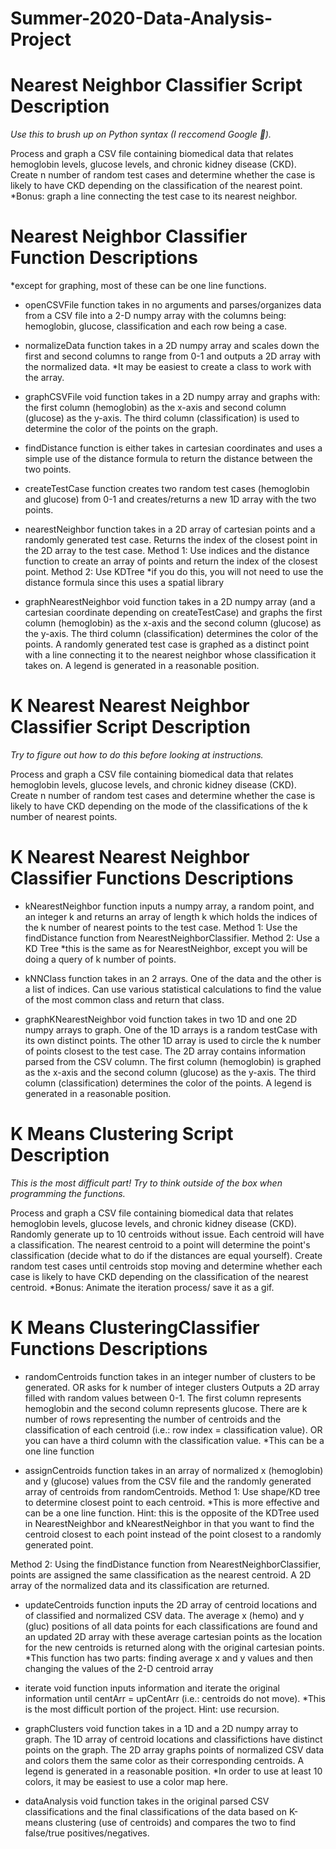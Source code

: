 # Summer-2020-Data-Analysis-Project

# Nearest Neighbor Classifier Script Description

*Use this to brush up on Python syntax (I reccomend Google 🤪).*

Process and graph a CSV file containing biomedical data that relates hemoglobin levels, glucose levels, and chronic kidney disease (CKD).
Create n number of random test cases and determine whether the case is likely to have CKD depending on the classification of the nearest point.
*Bonus: graph a line connecting the test case to its nearest neighbor.

# Nearest Neighbor Classifier Function Descriptions
*except for graphing, most of these can be one line functions.

- openCSVFile function takes in no arguments and parses/organizes data from a CSV file into a 2-D numpy array with the columns being: 
hemoglobin, glucose, classification and each row being a case.

- normalizeData function takes in a 2D numpy array and 
scales down the first and second columns to range from 0-1 and 
outputs a 2D array with the normalized data.
*It may be easiest to create a class to work with the array.

- graphCSVFile void function takes in a 2D numpy array and graphs with:
the first column (hemoglobin) as the x-axis and second column (glucose) as the y-axis. 
The third column (classification) is used to determine the color of the points on the graph.

- findDistance function is either takes in cartesian coordinates and
uses a simple use of the distance formula
to return the distance between the two points.

- createTestCase function creates two random test cases (hemoglobin and glucose) from 0-1 and
creates/returns a new 1D array with the two points.

- nearestNeighbor function takes in a 2D array of cartesian points and a randomly generated test case.
Returns the index of the closest point in the 2D array to the test case.
Method 1: Use indices and the distance function to create an array of points and return the index of the closest point.
Method 2: Use KDTree *if you do this, you will not need to use the distance formula since this uses a spatial library

- graphNearestNeighbor void function takes in a 2D numpy array (and a cartesian 
coordinate depending on createTestCase) and 
graphs the first column (hemoglobin) as the x-axis and the second column (glucose) as the y-axis.
The third column (classification) determines the color of the points. 
A randomly generated test case is graphed as a distinct point with a line connecting it to the nearest neighbor whose classification it takes on.
A legend is generated in a reasonable position.

# K Nearest Nearest Neighbor Classifier Script Description

*Try to figure out how to do this before looking at instructions.*

Process and graph a CSV file containing biomedical data that relates hemoglobin levels, glucose levels, and chronic kidney disease (CKD).
Create n number of random test cases and determine whether the case is likely to have CKD depending on the mode of the classifications of the k number of nearest points.

# K Nearest Nearest Neighbor Classifier Functions Descriptions

- kNearestNeighbor function inputs a numpy array, a random point, and an integer k and 
returns an array of length k which holds the indices of the k number of nearest points to the test case.
Method 1: Use the findDistance function from NearestNeighborClassifier. 
Method 2: Use a KD Tree *this is the same as for NearestNeighbor, except you will be doing a query of k number of points.

- kNNClass function takes in an 2 arrays. One of the data and the other is a list of indices.
Can use various statistical calculations to find the value of the most common class and return that class.

- graphKNearestNeighbor void function takes in two 1D and one 2D numpy arrays to graph.
One of the 1D arrays is a random testCase with its own distinct points.
The other 1D array is used to circle the k number of points closest to the test case.
The 2D array contains information parsed from the CSV column.
The first column (hemoglobin) is graphed as the x-axis and the second column (glucose) as the y-axis.
The third column  (classification) determines the color of the points. 
A legend is generated in a reasonable position.

# K Means Clustering Script Description

*This is the most difficult part! Try to think outside of the box when programming the functions.*

Process and graph a CSV file containing biomedical data that relates hemoglobin levels, glucose levels, and chronic kidney disease (CKD).
Randomly generate up to 10 centroids without issue. 
Each centroid will have a classification. 
The nearest centroid to a point will determine the point's classification (decide what to do if the distances are equal yourself).
Create random test cases until centroids stop moving and determine whether each case is likely to have CKD depending on the classification of the nearest centroid.
*Bonus: Animate the iteration process/ save it as a gif.

# K Means ClusteringClassifier Functions Descriptions

- randomCentroids function takes in an integer number of clusters to be generated. 
OR asks for k number of integer clusters
Outputs a 2D array filled with random values between 0-1. 
The first column represents hemoglobin and the second column represents glucose.
There are k number of rows representing the number of centroids and the classification of each centroid (i.e.: row index = classification value).
OR you can have a third column with the classification value.
*This can be a one line function

- assignCentroids function takes in an array of normalized x (hemoglobin) and y (glucose) values from the CSV file and the randomly generated array of centroids from randomCentroids. 
Method 1: Use shape/KD tree to determine closest point to each centroid. *This is more effective and can be a one line function. Hint: this is the opposite of the KDTree used in NearestNeighbor and kNearestNeighbor in that you want to find the centroid closest to each point instead of the point closest to a randomly generated point.

Method 2: Using the findDistance function from  NearestNeighborClassifier, points are assigned the same classification as the nearest centroid.
A 2D array of the normalized data and its classification are returned.

- updateCentroids function inputs the 2D array of centroid locations and of classified and normalized CSV data.
The average x (hemo) and y (gluc) positions of all data points for each classifications are found and
an updated 2D array with these average cartesian points as the location for the new centroids is returned along with the original cartesian points. 
*This function has two parts: finding average x and y values and then changing the values of the 2-D centroid array

- iterate void function inputs information and iterate the original information until centArr = upCentArr (i.e.: centroids do not move).
*This is the most difficult portion of the project. Hint: use recursion.

- graphClusters void function takes in a 1D and a 2D numpy array to graph. 
The 1D array of centroid locations and classifictions have distinct points on the graph. 
The 2D array graphs points of normalized CSV data and colors them the same color as their corresponding centroids.
A legend is generated in a reasonable position.
*In order to use at least 10 colors, it may be easiest to use a color map here.

- dataAnalysis void function takes in the original parsed CSV classifications and the final classifications of the data based on K-means clustering (use of centroids) and
compares the two to find false/true positives/negatives.

